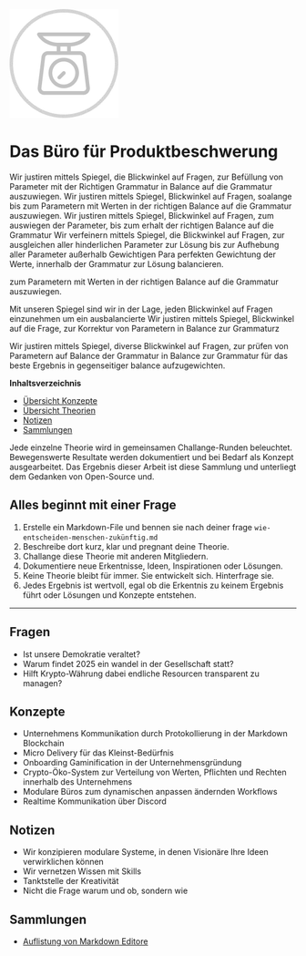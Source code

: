 ![Das Büro für Produktbeschwerung](beschwerung.png)

# Das Büro für Produktbeschwerung

Wir justiren mittels Spiegel, die Blickwinkel auf Fragen, zur Befüllung von Parameter mit der Richtigen Grammatur in Balance auf die Grammatur auszuwiegen.
Wir justiren mittels Spiegel, Blickwinkel auf Fragen, soalange bis zum  Parametern mit Werten in der richtigen Balance auf die Grammatur auszuwiegen.
Wir justiren mittels Spiegel, Blickwinkel auf Fragen, zum auswiegen der Parameter, bis zum erhalt der richtigen Balance auf die Grammatur
Wir verfeinern mittels Spiegel, die Blickwinkel auf Fragen, zur ausgleichen aller hinderlichen Parameter zur Lösung bis zur Aufhebung aller Parameter außerhalb Gewichtigen Para perfekten Gewichtung der Werte, innerhalb der Grammatur zur Lösung balancieren.  

zum  Parametern mit Werten in der richtigen Balance auf die Grammatur auszuwiegen.

Mit unseren Spiegel sind wir in der Lage, jeden Blickwinkel auf Fragen einzunehmen um ein ausbalancierte 
Wir justiren mittels Spiegel, Blickwinkel auf die Frage, zur Korrektur von Parametern in Balance zur Grammaturz

Wir justiren mittels Spiegel, diverse Blickwinkel auf Fragen, zur prüfen von Parametern auf Balance der Grammatur in Balance zur Grammatur für das beste Ergebnis in gegenseitiger balance aufzugewichten.

**Inhaltsverzeichnis**
- [Übersicht Konzepte](#Konzepte)
- [Übersicht Theorien](#Theorien)
- [Notizen](#Notizen)
- [Sammlungen](#Sammlungen)


Jede einzelne Theorie wird in gemeinsamen Challange-Runden beleuchtet.
Bewegenswerte Resultate werden dokumentiert und bei Bedarf als Konzept ausgearbeitet.
Das Ergebnis dieser Arbeit ist diese Sammlung und unterliegt dem Gedanken von Open-Source und.

## Alles beginnt mit einer Frage
1. Erstelle ein Markdown-File und bennen sie nach deiner frage `wie-entscheiden-menschen-zukünftig.md`
2. Beschreibe dort kurz, klar und pregnant deine Theorie.
3. Challange diese Theorie mit anderen Mitgliedern.
4. Dokumentiere neue Erkentnisse, Ideen, Inspirationen oder Lösungen.
5. Keine Theorie bleibt für immer. Sie entwickelt sich. Hinterfrage sie.
6. Jedes Ergebnis ist wertvoll, egal ob die Erkentnis zu keinem Ergebnis führt oder Lösungen und Konzepte entstehen.

---

## Fragen
  - Ist unsere Demokratie veraltet?
  - Warum findet 2025 ein wandel in der Gesellschaft statt?
  - Hilft Krypto-Währung dabei endliche Resourcen transparent zu managen?

## Konzepte
  - Unternehmens Kommunikation durch Protokollierung in der Markdown Blockchain
  - Micro Delivery für das Kleinst-Bedürfnis
  - Onboarding Gaminification in der Unternehmensgründung
  - Crypto-Öko-System zur Verteilung von Werten, Pflichten und Rechten innerhalb des Unternehmens
  - Modulare Büros zum dynamischen anpassen ändernden Workflows
  - Realtime Kommunikation über Discord

## Notizen
- Wir konzipieren modulare Systeme, in denen Visionäre Ihre Ideen verwirklichen können
- Wir vernetzen Wissen mit Skills
- Tanktstelle der Kreativität
- Nicht die Frage warum und ob, sondern wie

## Sammlungen
- [Auflistung von Markdown Editore](liste-markdown-editor.md)
